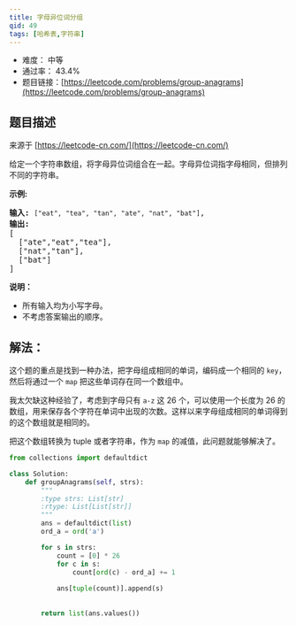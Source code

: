 ```yaml
---
title: 字母异位词分组
qid: 49
tags: [哈希表,字符串]
---
```



- 难度： 中等
- 通过率： 43.4%
- 题目链接：[https://leetcode.com/problems/group-anagrams](https://leetcode.com/problems/group-anagrams)


## 题目描述

来源于 [https://leetcode-cn.com/](https://leetcode-cn.com/)

<p>给定一个字符串数组，将字母异位词组合在一起。字母异位词指字母相同，但排列不同的字符串。</p>

<p><strong>示例:</strong></p>

<pre><strong>输入:</strong> <code>[&quot;eat&quot;, &quot;tea&quot;, &quot;tan&quot;, &quot;ate&quot;, &quot;nat&quot;, &quot;bat&quot;]</code>,
<strong>输出:</strong>
[
  [&quot;ate&quot;,&quot;eat&quot;,&quot;tea&quot;],
  [&quot;nat&quot;,&quot;tan&quot;],
  [&quot;bat&quot;]
]</pre>

<p><strong>说明：</strong></p>

<ul>
	<li>所有输入均为小写字母。</li>
	<li>不考虑答案输出的顺序。</li>
</ul>


## 解法：

这个题的重点是找到一种办法，把字母组成相同的单词，编码成一个相同的 `key`，然后将通过一个 `map` 把这些单词存在同一个数组中。

我太欠缺这种经验了，考虑到字母只有 `a-z` 这 26 个，可以使用一个长度为 26 的数组，用来保存各个字符在单词中出现的次数。这样以来字母组成相同的单词得到的这个数组就是相同的。

把这个数组转换为 tuple 或者字符串，作为 `map` 的减值，此问题就能够解决了。

```python
from collections import defaultdict

class Solution:
    def groupAnagrams(self, strs):
        """
        :type strs: List[str]
        :rtype: List[List[str]]
        """
        ans = defaultdict(list)
        ord_a = ord('a')

        for s in strs:
            count = [0] * 26
            for c in s:
                count[ord(c) - ord_a] += 1
            
            ans[tuple(count)].append(s)
            
            
        return list(ans.values())
```
